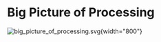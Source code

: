 Big Picture of Processing
=========================

![](big_picture_of_processing.svg "big_picture_of_processing.svg"){width="800"}
